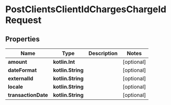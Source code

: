 
# PostClientsClientIdChargesChargeIdRequest

## Properties
| Name | Type | Description | Notes |
| ------------ | ------------- | ------------- | ------------- |
| **amount** | **kotlin.Int** |  |  [optional] |
| **dateFormat** | **kotlin.String** |  |  [optional] |
| **externalId** | **kotlin.String** |  |  [optional] |
| **locale** | **kotlin.String** |  |  [optional] |
| **transactionDate** | **kotlin.String** |  |  [optional] |



